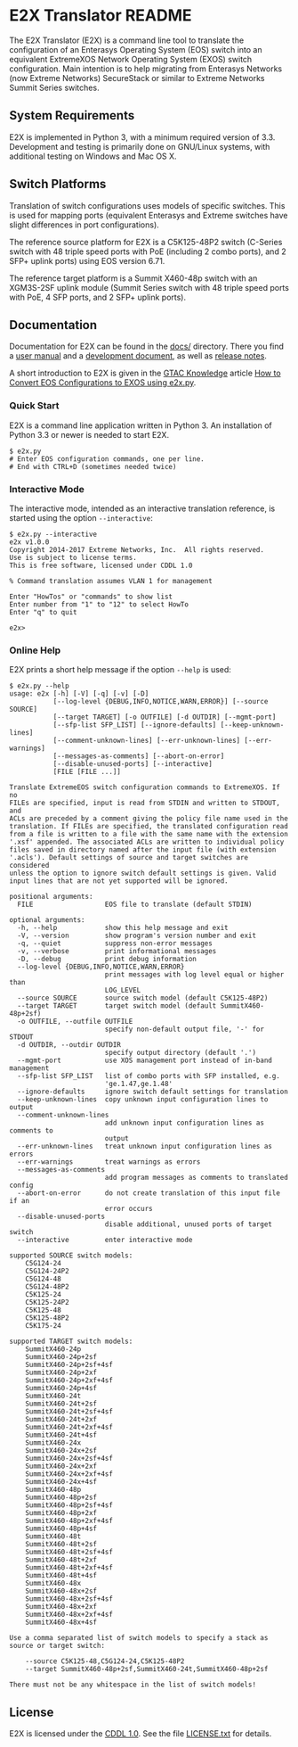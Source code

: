 # E2X Translator README

The E2X Translator (E2X) is a command line tool to translate the
configuration of an Enterasys Operating System (EOS) switch into
an equivalent ExtremeXOS Network Operating System (EXOS) switch
configuration. Main intention is to help migrating from Enterasys Networks
(now Extreme Networks) SecureStack or similar to Extreme Networks Summit
Series switches.

## System Requirements

E2X is implemented in Python 3, with a minimum required version of 3.3.
Development and testing is primarily done on GNU/Linux systems, with
additional testing on Windows and Mac OS X.

## Switch Platforms

Translation of switch configurations uses models of specific switches.
This is used for mapping ports (equivalent Enterasys and Extreme switches
have slight differences in port configurations).

The reference source platform for E2X is a C5K125-48P2 switch (C-Series
switch with 48 triple speed ports with PoE (including 2 combo ports),
and 2 SFP+ uplink ports) using EOS version 6.71.

The reference target platform is a Summit X460-48p switch with an
XGM3S-2SF uplink module (Summit Series switch with 48 triple speed ports
with PoE, 4 SFP ports, and 2 SFP+ uplink ports).

## Documentation

Documentation for E2X can be found in the [docs/](docs/) directory.
There you find a [user manual](docs/Manual.md) and a [development
document](docs/Development.md), as well as
[release notes](docs/ReleaseNotes.md).

A short introduction to E2X is given in the [GTAC
Knowledge](https://gtacknowledge.extremenetworks.com)
article [How to Convert EOS Configurations to EXOS using
e2x.py](https://gtacknowledge.extremenetworks.com/articles/How_To/How-to-convert-EOS-configurations-to-EXOS-using-e2x-py).

### Quick Start

E2X is a command line application written in Python 3. An installation of
Python 3.3 or newer is needed to start E2X.

```
$ e2x.py
# Enter EOS configuration commands, one per line.
# End with CTRL+D (sometimes needed twice)
```

### Interactive Mode

The interactive mode, intended as an interactive translation reference,
is started using the option `--interactive`:

```
$ e2x.py --interactive
e2x v1.0.0
Copyright 2014-2017 Extreme Networks, Inc.  All rights reserved.
Use is subject to license terms.
This is free software, licensed under CDDL 1.0

% Command translation assumes VLAN 1 for management

Enter "HowTos" or "commands" to show list
Enter number from "1" to "12" to select HowTo
Enter "q" to quit

e2x>
```

### Online Help

E2X prints a short help message if the option `--help` is used:

```
$ e2x.py --help
usage: e2x [-h] [-V] [-q] [-v] [-D]
           [--log-level {DEBUG,INFO,NOTICE,WARN,ERROR}] [--source SOURCE]
           [--target TARGET] [-o OUTFILE] [-d OUTDIR] [--mgmt-port]
           [--sfp-list SFP_LIST] [--ignore-defaults] [--keep-unknown-lines]
           [--comment-unknown-lines] [--err-unknown-lines] [--err-warnings]
           [--messages-as-comments] [--abort-on-error]
           [--disable-unused-ports] [--interactive]
           [FILE [FILE ...]]

Translate ExtremeEOS switch configuration commands to ExtremeXOS. If no
FILEs are specified, input is read from STDIN and written to STDOUT, and
ACLs are preceded by a comment giving the policy file name used in the
translation. If FILEs are specified, the translated configuration read
from a file is written to a file with the same name with the extension
'.xsf' appended. The associated ACLs are written to individual policy
files saved in directory named after the input file (with extension
'.acls'). Default settings of source and target switches are considered
unless the option to ignore switch default settings is given. Valid
input lines that are not yet supported will be ignored.

positional arguments:
  FILE                  EOS file to translate (default STDIN)

optional arguments:
  -h, --help            show this help message and exit
  -V, --version         show program's version number and exit
  -q, --quiet           suppress non-error messages
  -v, --verbose         print informational messages
  -D, --debug           print debug information
  --log-level {DEBUG,INFO,NOTICE,WARN,ERROR}
                        print messages with log level equal or higher than
                        LOG_LEVEL
  --source SOURCE       source switch model (default C5K125-48P2)
  --target TARGET       target switch model (default SummitX460-48p+2sf)
  -o OUTFILE, --outfile OUTFILE
                        specify non-default output file, '-' for STDOUT
  -d OUTDIR, --outdir OUTDIR
                        specify output directory (default '.')
  --mgmt-port           use XOS management port instead of in-band management
  --sfp-list SFP_LIST   list of combo ports with SFP installed, e.g.
                        'ge.1.47,ge.1.48'
  --ignore-defaults     ignore switch default settings for translation
  --keep-unknown-lines  copy unknown input configuration lines to output
  --comment-unknown-lines
                        add unknown input configuration lines as comments to
                        output
  --err-unknown-lines   treat unknown input configuration lines as errors
  --err-warnings        treat warnings as errors
  --messages-as-comments
                        add program messages as comments to translated config
  --abort-on-error      do not create translation of this input file if an
                        error occurs
  --disable-unused-ports
                        disable additional, unused ports of target switch
  --interactive         enter interactive mode

supported SOURCE switch models:
    C5G124-24
    C5G124-24P2
    C5G124-48
    C5G124-48P2
    C5K125-24
    C5K125-24P2
    C5K125-48
    C5K125-48P2
    C5K175-24

supported TARGET switch models:
    SummitX460-24p
    SummitX460-24p+2sf
    SummitX460-24p+2sf+4sf
    SummitX460-24p+2xf
    SummitX460-24p+2xf+4sf
    SummitX460-24p+4sf
    SummitX460-24t
    SummitX460-24t+2sf
    SummitX460-24t+2sf+4sf
    SummitX460-24t+2xf
    SummitX460-24t+2xf+4sf
    SummitX460-24t+4sf
    SummitX460-24x
    SummitX460-24x+2sf
    SummitX460-24x+2sf+4sf
    SummitX460-24x+2xf
    SummitX460-24x+2xf+4sf
    SummitX460-24x+4sf
    SummitX460-48p
    SummitX460-48p+2sf
    SummitX460-48p+2sf+4sf
    SummitX460-48p+2xf
    SummitX460-48p+2xf+4sf
    SummitX460-48p+4sf
    SummitX460-48t
    SummitX460-48t+2sf
    SummitX460-48t+2sf+4sf
    SummitX460-48t+2xf
    SummitX460-48t+2xf+4sf
    SummitX460-48t+4sf
    SummitX460-48x
    SummitX460-48x+2sf
    SummitX460-48x+2sf+4sf
    SummitX460-48x+2xf
    SummitX460-48x+2xf+4sf
    SummitX460-48x+4sf

Use a comma separated list of switch models to specify a stack as
source or target switch:

    --source C5K125-48,C5G124-24,C5K125-48P2
    --target SummitX460-48p+2sf,SummitX460-24t,SummitX460-48p+2sf

There must not be any whitespace in the list of switch models!
```

## License

E2X is licensed under the [CDDL 1.0](http://opensource.org/licenses/CDDL-1.0).
See the file [LICENSE.txt](LICENSE.txt) for details.
